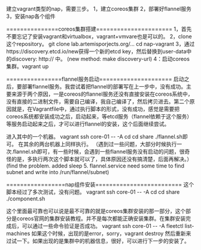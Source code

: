建立vagrant类型的nap，需要三步。
1，建立coreos集群
2，部署好flannel服务
3，安装nap各个组件

===============coreos集群搭建======================
1，首先不要忘记了安装vagrant和virtualbox，vagrant+vmvare也是可以的。
2，clone 这个repository。
git clone lab.artemisporjects.org/...
cd nap-vagrant
3，通过https://discovery.etcd.io/new获得一个新的etcd key，然后替换到user-data中的discovery: http:// 中。
(new method: make discovery-url)
4：启动coreos集群。vagrant up




================flannel服务启动=====================
启动之后，要部署flannel服务。我尝试着把flannel的部署写在上一步中，没有成功。主要来源于两个原因，一是coreos的flannel服务还没有直接安装在coreos系统中，没有直接的二进制文件，需要自己编译，我自己编译了，然后拷贝进去。第二个原因就是，在Vagrantfile中，通过执行脚本的形式，没有成功，感觉是需要把coreos系统都安装成功之后，启动起来，等etcd服务（flannel依赖于这个服务）等服务启动起来之后，才可以进行flannel的安装，这个后面继续尝试。

进入其中的一个机器。
vagrant ssh core-01 -- -A
cd
cd share
./flannel.sh即可。
在其余的两台机器上同样执行。
（遇到过一些问题，大部分时候执行一次.flannel.sh即可，有一些时候，会遇到一些flannel服务没有启动的问题，很奇怪的是，多执行两次这个脚本就可以了，具体原因还没有搞清楚，后面再解决。）
(find the problem. added sleep 5. flannel.service need some time to find subnet and write into /run/flannel/subnet)



=================nap组件安装=========================
这个脚本经过了多次测试，没有问题。
vagrant ssh core-01 -- -A
cd 
cd share
./component.sh


这个里面最可靠也可以说是最不可靠的就是coreos集群安装的那一部分，这个部分是coreos官网的集群安装教程。并不是每次都能正确安装集群。在集群安装完成后，可以通过一些命令验证是否成功。
vagrant ssh core-01 -- -A
fleetctl list-machines
如果这个时候，出现的是error，sorry，vagrant destroy 然后重新来过试一下。如果出现的是集群中的机器信息，很好，可以进行下一步的安装了。
